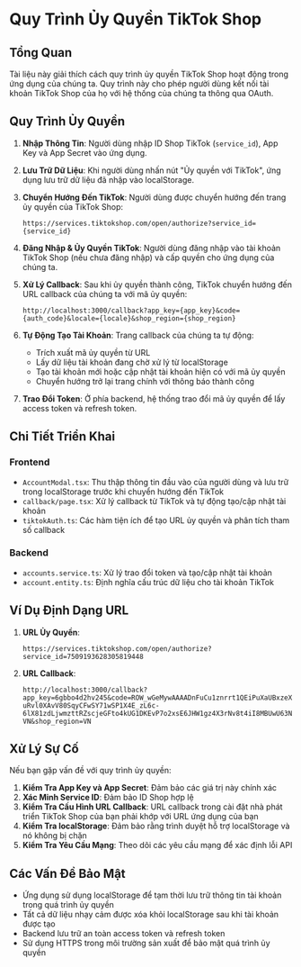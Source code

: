 # Quy Trình Ủy Quyền TikTok Shop

## Tổng Quan

Tài liệu này giải thích cách quy trình ủy quyền TikTok Shop hoạt động trong ứng dụng của chúng ta. Quy trình này cho phép người dùng kết nối tài khoản TikTok Shop của họ với hệ thống của chúng ta thông qua OAuth.

## Quy Trình Ủy Quyền

1. **Nhập Thông Tin**: Người dùng nhập ID Shop TikTok (`service_id`), App Key và App Secret vào ứng dụng.

2. **Lưu Trữ Dữ Liệu**: Khi người dùng nhấn nút "Ủy quyền với TikTok", ứng dụng lưu trữ dữ liệu đã nhập vào localStorage.

3. **Chuyển Hướng Đến TikTok**: Người dùng được chuyển hướng đến trang ủy quyền của TikTok Shop:
   ```
   https://services.tiktokshop.com/open/authorize?service_id={service_id}
   ```

4. **Đăng Nhập & Ủy Quyền TikTok**: Người dùng đăng nhập vào tài khoản TikTok Shop (nếu chưa đăng nhập) và cấp quyền cho ứng dụng của chúng ta.

5. **Xử Lý Callback**: Sau khi ủy quyền thành công, TikTok chuyển hướng đến URL callback của chúng ta với mã ủy quyền:
   ```
   http://localhost:3000/callback?app_key={app_key}&code={auth_code}&locale={locale}&shop_region={shop_region}
   ```

6. **Tự Động Tạo Tài Khoản**: Trang callback của chúng ta tự động:
   - Trích xuất mã ủy quyền từ URL
   - Lấy dữ liệu tài khoản đang chờ xử lý từ localStorage
   - Tạo tài khoản mới hoặc cập nhật tài khoản hiện có với mã ủy quyền
   - Chuyển hướng trở lại trang chính với thông báo thành công

7. **Trao Đổi Token**: Ở phía backend, hệ thống trao đổi mã ủy quyền để lấy access token và refresh token.

## Chi Tiết Triển Khai

### Frontend

- `AccountModal.tsx`: Thu thập thông tin đầu vào của người dùng và lưu trữ trong localStorage trước khi chuyển hướng đến TikTok
- `callback/page.tsx`: Xử lý callback từ TikTok và tự động tạo/cập nhật tài khoản
- `tiktokAuth.ts`: Các hàm tiện ích để tạo URL ủy quyền và phân tích tham số callback

### Backend

- `accounts.service.ts`: Xử lý trao đổi token và tạo/cập nhật tài khoản
- `account.entity.ts`: Định nghĩa cấu trúc dữ liệu cho tài khoản TikTok

## Ví Dụ Định Dạng URL

1. **URL Ủy Quyền**:
   ```
   https://services.tiktokshop.com/open/authorize?service_id=7509193628305819448
   ```

2. **URL Callback**:
   ```
   http://localhost:3000/callback?app_key=6gbbo4d2hv245&code=ROW_wGeMywAAAADnFuCu1znrrt1QEiPuXaUBxzeXrpNiZqyaVm-uRvl0XAvV80SqyCFwSY71wSP1X4E_zL6c-6lX81zdLjwmzttRZscjeGFto4kUG1DKEvP7o2xsE6JHW1gz4X3rNv8t4iI8MBUwU63NDkdjZTcTnVcM&locale=vi-VN&shop_region=VN
   ```

## Xử Lý Sự Cố

Nếu bạn gặp vấn đề với quy trình ủy quyền:

1. **Kiểm Tra App Key và App Secret**: Đảm bảo các giá trị này chính xác
2. **Xác Minh Service ID**: Đảm bảo ID Shop hợp lệ
3. **Kiểm Tra Cấu Hình URL Callback**: URL callback trong cài đặt nhà phát triển TikTok Shop của bạn phải khớp với URL ứng dụng của bạn
4. **Kiểm Tra localStorage**: Đảm bảo rằng trình duyệt hỗ trợ localStorage và nó không bị chặn
5. **Kiểm Tra Yêu Cầu Mạng**: Theo dõi các yêu cầu mạng để xác định lỗi API

## Các Vấn Đề Bảo Mật

- Ứng dụng sử dụng localStorage để tạm thời lưu trữ thông tin tài khoản trong quá trình ủy quyền
- Tất cả dữ liệu nhạy cảm được xóa khỏi localStorage sau khi tài khoản được tạo
- Backend lưu trữ an toàn access token và refresh token
- Sử dụng HTTPS trong môi trường sản xuất để bảo mật quá trình ủy quyền 